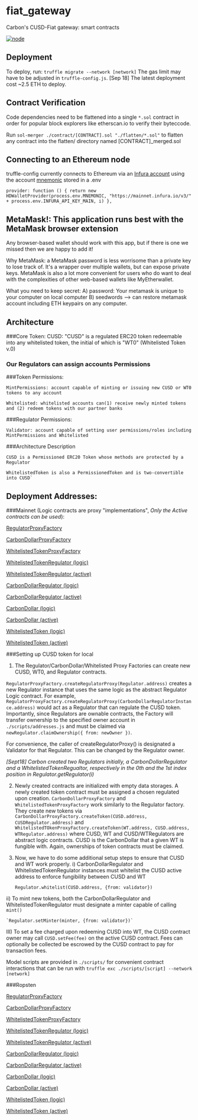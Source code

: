 # fiat_gateway
Carbon's CUSD-Fiat gateway: smart contracts

[![node](https://img.shields.io/badge/Node-v8.11.4-brightgreen.svg)](https://github.com/stablecarbon/fiat_gateway)

## Deployment
To deploy, run:
`truffle migrate --network [network]`
The gas limit may have to be adjusted in `truffle-config.js`.
[Sep 18] The latest deployment cost ~2.5 ETH to deploy.

## Contract Verification 
Code dependencies need to be flattened into a single `*.sol` contract in order for popular block explorers like etherscan.io to verify their byteccode. 

Run `sol-merger ./contract/[CONTRACT].sol "./flatten/*.sol"` to flatten any contract into the flatten/ directory named [CONTRACT]\_merged.sol

## Connecting to an Ethereum node
truffle-config currently connects to Ethereum via an [Infura account](https://infura.io/) using the account [mnemonic](https://en.bitcoin.it/wiki/Seed_phrase) stored in a .env 

`provider: function () {
        return new HDWalletProvider(process.env.MNEMONIC, "https://mainnet.infura.io/v3/" + process.env.INFURA_API_KEY_MAIN, i)
      },`

## MetaMask!: This application runs best with the MetaMask browser extension
Any browser-based wallet should work with this app, but if there is one we missed then we are happy to add it!

Why MetaMask: a MetaMask password is less worrisome than a private key to lose track of. It's a wrapper over multiple wallets, but can expose private keys. MetaMask is also a lot more convenient for users who do want to deal with the complexities of other web-based wallets like MyEtherwallet.

What you need to keep secret:
	A) password: Your metamask is unique to your computer on local computer
	B) seedwords --> can restore metamask account including ETH keypairs on any computer.

## Architecture
###Core Token:
	CUSD: "CUSD" is a regulated ERC20 token redeemable into any whitelisted token, the initial of which is "WT0" (Whitelisted Token v.0)

### Our Regulators can assign accounts Permissions
###Token Permissions:

	MintPermissions: account capable of minting or issuing new CUSD or WT0 tokens to any account

	Whitelisted: whitelisted accounts can(1) receive newly minted tokens and (2) redeem tokens with our partner banks


###Regulator Permissions:

	Validator: account capable of setting user permissions/roles including MintPermissions and Whitelisted

###Architecture Description

	CUSD is a Permissioned ERC20 Token whose methods are protected by a Regulator

	WhitelistedToken is also a PermissionedToken and is two-convertible into CUSD`

## Deployment Addresses:

###Mainnet (Logic contracts are proxy "implementations", *Only the Active contracts can be used*):

[RegulatorProxyFactory](https://etherscan.io/address/0xf363c6de4a27c202fd8e3216351c242fb4a39d8c)

[CarbonDollarProxyFactory](https://etherscan.io/address/0x4a5693fa90442aff3067b59a4256834fe612b541)

[WhitelistedTokenProxyFactory](https://etherscan.io/address/0x3aa4a0482e6f475856d98c12e71b658d0c1d0b68)

[WhitelistedTokenRegulator (logic)](https://etherscan.io/address/0x0eb1b93c35dc7513c1e6cd683850734686fc9106)

[WhitelistedTokenRegulator (active)](https://etherscan.io/address/0x8644b70d1e40e954d8397e79a210624cbc22e1fe)

[CarbonDollarRegulator (logic)](https://etherscan.io/address/0x78a87623e381c395f6b02c649893642dcb3d245e)

[CarbonDollarRegulator (active)](https://etherscan.io/address/0xbe729d06dd2d7b2e953b40e234c62bd5f0204a12)

[CarbonDollar (logic)](https://etherscan.io/address/0xe05b1e8463773a2368760bfff14c2bb20821d990)

[CarbonDollar (active)](https://etherscan.io/address/0x1410d4ec3d276c0ebbf16ccbe88a4383ae734ed0)

[WhitelistedToken (logic)](https://etherscan.io/address/0xe5b58d53caabc455a4ea1ad6a9ea48bca0e42c7a)

[WhitelistedToken (active)](https://etherscan.io/address/0x21683397aa53aaf7baca416c27f2c1e0e84bb493)

###Setting up CUSD token for local
1) The Regulator/CarbonDollar/Whitelisted Proxy Factories can create new CUSD, WT0, and Regulator contracts. 

`RegulatorProxyFactory.createRegulatorProxy(Regulator.address)` creates a new Regulator instance that uses the same logic as the abstract Regulator Logic contract. For example, `RegulatorProxyFactory.createRegulatorProxy(CarbonDollarRegulatorInstance.address)` would act as a Regulator that can regulate the CUSD token. Importantly, since Regulators are ownable contracts, the Factory will transfer ownership to the specified owner account in `./scripts/addresses.js` and must be claimed via `newRegulator.claimOwnership({ from: newOwner })`.

For convenience, the caller of createRegulatorProxy() is designated a Validator for that Regulator. This can be changed by the Regulator owner.

*[Sept18] Carbon created two Regulators initially, a CarbonDollarRegulator and a WhitelistedTokenRegualtor, respectively in the 0th and the 1st index position in Regulator.getRegulator(i)*

2) Newly created contracts are initialized with empty data storages. A newly created token contract must be assigned a chosen regulated upon creation. `CarbonDollarProxyFactory` and `WhitelistedTokenProxyFactory` work similarly to the Regulator factory. They create new tokens via `CarbonDollarProxyFactory.createToken(CUSD.address, CUSDRegulator.address)` and `WhitelistedTOkenProxyFactory.createToken(WT.address, CUSD.address, WTRegulator.address)` where CUSD, WT and CUSD/WTRegulators are abstract logic contracts. CUSD is the CarbonDollar that a given WT is fungible with. Again, ownerships of token contracts must be claimed.

3) Now, we have to do some additional setup steps to ensure that CUSD and WT work properly.
i) CarbonDollarRegulator and WhitelistedTokenRegulator instances must whitelist the CUSD active address to enforce fungibility between CUSD and WT

	`Regulator.whitelist(CUSD.address, {from: validator})`

ii) To mint new tokens, both the CarbonDollarRegulator and WhitelistedTokenRegulator must designate a minter capable of calling `mint()`

	`Regulator.setMinter(minter, {from: validator})`

III) To set a fee charged upon redeeming CUSD into WT, the CUSD contract owner may call `CUSD.setFee(fee)` on the active CUSD contract. Fees can optionally be collected be escrowed by the CUSD contract to pay for transaction fees.

Model scripts are provided in `./scripts/` for convenient contract interactions that can be run with `truffle exc ./scripts/[script] --network [network]`

###Ropsten

[RegulatorProxyFactory](https://etherscan.io/address/0x2d35b31f1b760e22b6f926abaca365f97b261b2e)

[CarbonDollarProxyFactory](https://etherscan.io/address/0xa7c6ade3951b5bac577f69eb514da005dd26d05c)

[WhitelistedTokenProxyFactory](https://etherscan.io/address/0xba6dac4d0367e0a4f854296d117cad0e6d7a97b3)

[WhitelistedTokenRegulator (logic)](https://etherscan.io/address/0x64db6b6f3a9b3c0d2f6fcea14a18976cebfc9e66)

[WhitelistedTokenRegulator (active)](https://etherscan.io/address/0xd0ead2198a14f1766f6aa0c9e3e14959da50b265)

[CarbonDollarRegulator (logic)](https://etherscan.io/address/0x56a3e755a1df17884a87a328080d0b4f77fb7fa9)

[CarbonDollarRegulator (active)](https://etherscan.io/address/0xe8bfa3ab2449a049522866b8f4f000fef3ac26d5)

[CarbonDollar (logic)](https://etherscan.io/address/0x11027eda599d638bdabe26ec503f0a9301eee127)

[CarbonDollar (active)](https://etherscan.io/address/0x67450c8908e2701abfa6745be3949ad32acf42d8)

[WhitelistedToken (logic)](https://etherscan.io/address/0x99f72bd9aebbd1e51ba977157d5f0eca73dadd8f)

[WhitelistedToken (active)](https://etherscan.io/address/0xcd36463470c4b92700b4d5fbe270e680d9d48968)
